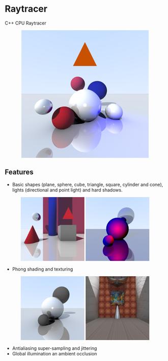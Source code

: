 # Raytracer


C++ CPU Raytracer

<p align="center">
  <img width="400" height="400" src="/RayTracer/Screenshots/renduFinalHD.jpg">
</p>

## Features 

* Basic shapes (plane, sphere, cube, triangle, square, cylinder and cone), lights (directional and point light) and hard shadows.

<p align="middle">
  <img width="200" height="200" src="/RayTracer/Screenshots/Scene2HD.jpg">
   <img width="200" height="200" src="/RayTracer/Screenshots/renduPointLight.jpg">
</p>

* Phong shading and texturing

<p align="middle">
  <img width="200" height="200" src="/RayTracer/Screenshots/renduSansFresnel.jpg">
  <img width="200" height="200" src="/RayTracer/Screenshots/scene4.jpg">
</p>

* Antialiasing super-sampling and jittering 
* Global illumination an ambient occlusion
